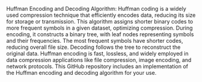 Huffman Encoding and Decoding Algorithm:
Huffman coding is a widely used compression technique that efficiently encodes data, reducing its size for storage or transmission. This algorithm assigns shorter binary codes to more frequent symbols in a given dataset, optimizing compression. During encoding, it constructs a binary tree, with leaf nodes representing symbols and their frequencies. The most frequent symbols have shorter codes, reducing overall file size. Decoding follows the tree to reconstruct the original data. Huffman encoding is fast, lossless, and widely employed in data compression applications like file compression, image encoding, and network protocols. This GitHub repository includes an implementation of the Huffman encoding and decoding algorithm for your use.

